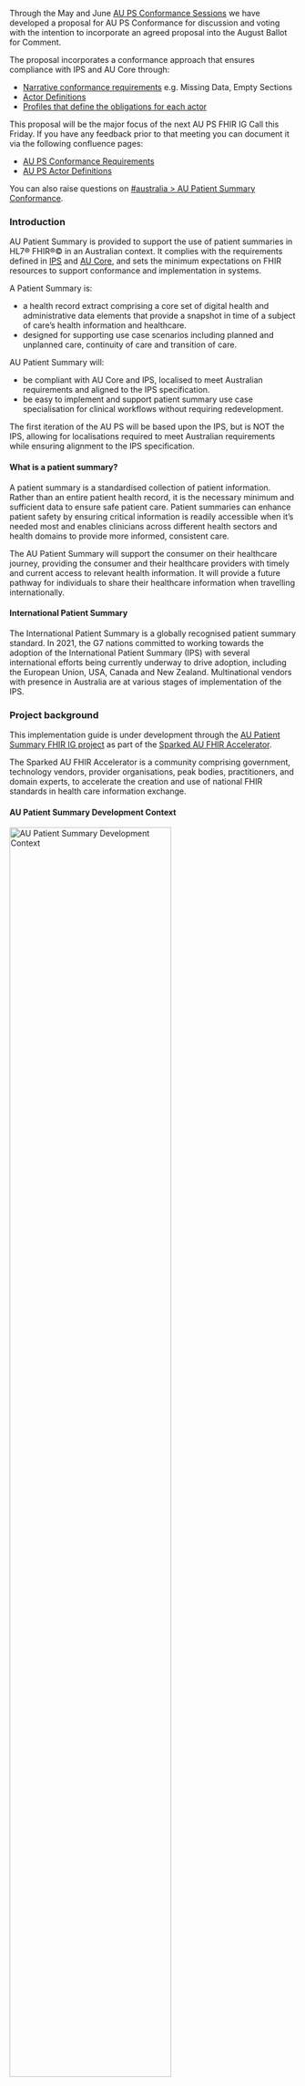 
<p class="stu-note">Through the May and June <a href="https://confluence.hl7.org/spaces/HAFWG/pages/345082204/AU+Patient+Summary+Conformance+Sessions">AU PS Conformance Sessions</a> we have developed a proposal for AU PS Conformance for discussion and voting with the intention to incorporate an agreed proposal into the August Ballot for Comment.

The proposal incorporates a conformance approach that ensures compliance with IPS and AU Core through:
<ul>
  <li><a href="https://build.fhir.org/ig/hl7au/au-fhir-ps/branches/ft_conf-proposal/general-requirements.html">Narrative conformance requirements</a> e.g. Missing Data, Empty Sections</li>
  <li><a href="https://build.fhir.org/ig/hl7au/au-fhir-ps/branches/ft_conf-proposal/actors.html">Actor Definitions</a></li>
  <li><a href="https://build.fhir.org/ig/hl7au/au-fhir-ps/branches/ft_conf-proposal/profiles-and-extensions.html">Profiles that define the obligations for each actor</a></li>
</ul>

This proposal will be the major focus of the next AU PS FHIR IG Call this Friday. If you have any feedback prior to that meeting you can document it via the following confluence pages:
<ul>
  <li><a href="https://confluence.hl7.org/spaces/HAFWG/pages/345545963/AU+PS+Conformance+Requirements">AU PS Conformance Requirements</a></li>
  <li><a href="https://confluence.hl7.org/spaces/HAFWG/pages/358876852/AU+PS+Actor+Definitions">AU PS Actor Definitions</a></li>
</ul>

You can also raise questions on <a href="https://chat.fhir.org/#narrow/channel/179173-australia/topic/AU.20Patient.20Summary.20Conformance/with/519935470">#australia > AU Patient Summary Conformance</a>.
</p>

### Introduction
AU Patient Summary is provided to support the use of patient summaries in HL7® FHIR®© in an Australian context. It complies with the requirements defined in [IPS](https://build.fhir.org/ig/HL7/fhir-ips/) and [AU Core](https://build.fhir.org/ig/hl7au/au-fhir-core), and sets the minimum expectations on FHIR resources to support conformance and implementation in systems.

A Patient Summary is:
* a health record extract comprising a core set of digital health and administrative data elements that provide a snapshot in time of a subject of care’s health information and healthcare.
* designed for supporting use case scenarios including planned and unplanned care, continuity of care and transition of care.

AU Patient Summary will:
* be compliant with AU Core and IPS, localised to meet Australian requirements and aligned to the IPS specification.
* be easy to implement and support patient summary use case specialisation for clinical workflows without requiring redevelopment.

The first iteration of the AU PS will be based upon the IPS, but is NOT the IPS, allowing for localisations required to meet Australian requirements while  ensuring alignment to the IPS specification.

#### What is a patient summary?
A patient summary is a standardised collection of patient information. Rather than an entire patient health record, it is the necessary minimum and sufficient data to ensure safe patient care. Patient summaries can enhance patient safety by ensuring critical information is readily accessible when it’s needed most and enables clinicians across different health sectors and health domains to provide more informed, consistent care.

The AU Patient Summary will support the consumer on their healthcare journey, providing the consumer and their healthcare providers with timely and current access to relevant health information. It will provide a future pathway for individuals to share their healthcare information when travelling internationally. 

#### International Patient Summary
The International Patient Summary is a globally recognised patient summary standard. In 2021, the G7 nations committed to working towards the adoption of the International Patient Summary (IPS) with several international efforts being currently underway to drive adoption, including the European Union, USA, Canada and New Zealand. Multinational vendors with presence in Australia are at various stages of implementation of the IPS.

### Project background

This implementation guide is under development through the [AU Patient Summary FHIR IG project](https://confluence.hl7.org/display/HAFWG/AU+Patient+Summary+FHIR+IG+Project) as part of the [Sparked AU FHIR Accelerator](https://sparked.csiro.au). 

The Sparked AU FHIR Accelerator is a community comprising government, technology vendors, provider organisations, peak bodies, practitioners, and domain experts, to accelerate the creation and use of national FHIR standards in health care information exchange.

#### AU Patient Summary Development Context
 <div> 
   <img src="AUPSTeamsContextb.png" alt="AU Patient Summary Development Context" style="width:75%"/>
  </div>
*Figure 1: AU Patient Summary Development Context*
<br/>

The Sparked Clinical Design Group has begun identifying a set of core data groups and elements considered important for a minimal patient summary for inclusion in the AUCDI through an iterative process. 

Additionally, a Patient Summary Clinical Focus Group (CFG), a sub-group of the Clinical Design Group, will develop the clinical scenarios and clinical workflow processes to support the development of the AUCDI and AU PS IG. 

Supported by the PS CFG, the AU PS Project Team will develop a set of technical use cases and define the rules about how FHIR resources are used to deliver Australia Patient Summaries, with associated documentation to support and clarify usage. Success of this project will depend on active participation from members of the community who are looking to implement a patient summary capability in FHIR, whether you have already expressed your interest or are new to considering the AU Patient Summary project please complete this [Registration form](https://sparked.csiro.au/index.php/get-involved-with-sparked/registration-form/) or email Sparked@csiro.au to actively contribute to the development of the AU Patient Summary FHIR IG.


### Dependencies
{% include dependency-table.xhtml %}

### How to read this guide

This guide is divided into several pages which are listed at the top of each page in the menu bar.

- [Home](index.html): This page provides the introduction and scope for this guide.
- [Conformance](conformance.html): These pages describe the set of rules to claim conformance to this guide including the expectations for *Must Support*  elements in AU PS profiles.
  - [General Requirements](general-requirements.html): This page defines requirements common to profiles used in this guide including the expectations for mandatory and *Must Support*  elements in AU PS profiles.
  - [Declaring Conformance](declaring-conformance.html): This page describes how to declare conformance to AU PS.
- [Guidance](guidance.html): These pages list the guidance for this guide.
  - [General Guidance](general-guidance.html): This page provides guidance on using the profiles defined in this guide. 
  - [Sex and Gender](sex-and-gender.html): This page provides guidance on the representation of sex, gender, and related concepts.
  - [AUCDI](aucdi.html): This page maps AUCDI data groups and elements to FHIR artefacts in AU Patient Summary.
  - [Relationship with other IGs](relationship.html): This page provides guidance on the relationship between AU Patient Summary, AUCDI, and other implementation guides.
  - [AU Variance Statement](variance.html): This page documents the variance from AU Base and AU Core.
  - [Comparison with other national and international IGs](comparison.html): This page provides comparison between AU Patient Summary profiles and other national and international implementation guides.
  - [Future of AU Patient Summary](future.html): This page outlines the approach to developing AU Patient Summary.
- [Use Cases](usecase.html): These pages document a set of example use cases that assist in understanding how to implement AU Patient Summary.
   - [Interstate GP Visit](uc-interstate.html): This page documents the Interstate GP Visit - Patient Driven Patient Summary example use case.
   - [Referral to Specialist and Allied Health](uc-referral.html): This page documents the Referral to Specialist and Allied Health - Clinician Driven Patient Summary (as Supplemental Information) example use case.
- [Security and Privacy](security.html): This page documents the AU Patient Summary general security and privacy requirements and recommendations.
- [FHIR Artefacts](artefacts.html): These pages provide detailed descriptions and formal definitions for all the FHIR artefacts defined in this guide.
  - [Artefacts Summary](artifacts.html): This page lists the FHIR artefacts defined in this guide.
  - [Profiles and Extensions](profiles-and-extensions.html): This page describes the profiles and extensions that are defined in this guide to exchange data. Each profile page includes a narrative description and guidance, and formal definition. Guidance typically focuses on the profiled elements but can include guidance on un-profiled elements to aid with implementation.
  - [Terminology](terminology.html): This page lists the value sets and code systems supported in this guide.
  - [Actor Definitions](actors.html): This page defines the AU PS actors, AU PS Consumer and AU PS Producer.
- [Examples](examples.html): This page lists all the examples used in this guide.
- [Support](downloads.html): These pages provide supporting material for implementation of AU Patient Summary.
  - [Downloads](downloads.html): This page provides links to downloadable artefacts.
  - [License and Legal](license.html): This page outlines the license and legal requirements for material in AU Patient Summary.

### Collaboration
This guide is the product of collaborative work undertaken with participants from:

* [HL7 Australia AU Core Technical Design Group](https://confluence.hl7.org/display/HAFWG/HL7+Australia+-+AU+Core+Technical+Design+Group+Home)
* [HL7 Australia FHIR Working Group](https://confluence.hl7.org/display/HAFWG/HL7+Australia+FHIR+Work+Group+Home)
* Australian FHIR Implementers Community

Primary Editors: Brett Esler, Danielle Tavares-Rixon, Dusica Bojicic.